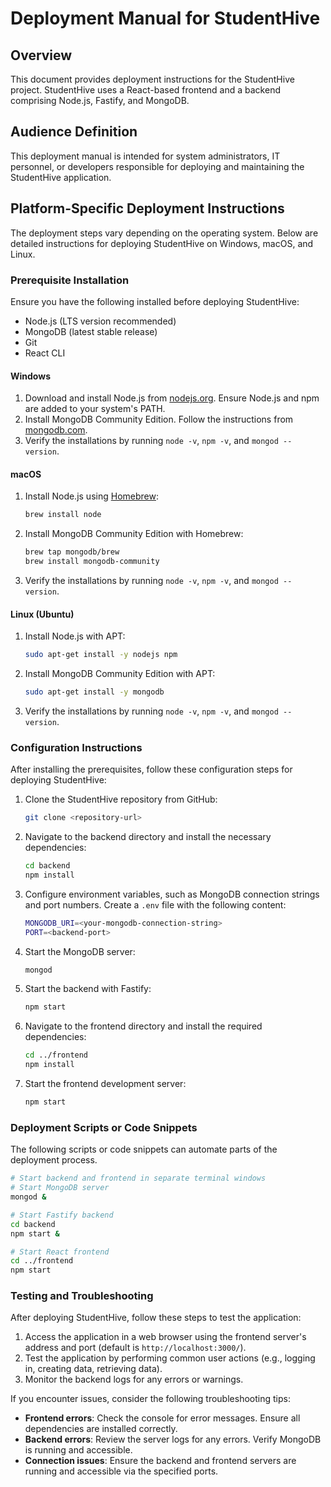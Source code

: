 # Deployment Manual for StudentHive

## Overview
This document provides deployment instructions for the StudentHive project. StudentHive uses a React-based frontend and a backend comprising Node.js, Fastify, and MongoDB.

## Audience Definition
This deployment manual is intended for system administrators, IT personnel, or developers responsible for deploying and maintaining the StudentHive application.

## Platform-Specific Deployment Instructions
The deployment steps vary depending on the operating system. Below are detailed instructions for deploying StudentHive on Windows, macOS, and Linux.

### Prerequisite Installation
Ensure you have the following installed before deploying StudentHive:

- Node.js (LTS version recommended)
- MongoDB (latest stable release)
- Git
- React CLI

#### Windows
1. Download and install Node.js from [nodejs.org](https://nodejs.org/). Ensure Node.js and npm are added to your system's PATH.
2. Install MongoDB Community Edition. Follow the instructions from [mongodb.com](https://www.mongodb.com/try/download/community).
3. Verify the installations by running `node -v`, `npm -v`, and `mongod --version`.

#### macOS
1. Install Node.js using [Homebrew](https://brew.sh/):
   ```bash
   brew install node
   ```
2. Install MongoDB Community Edition with Homebrew:
   ```bash
   brew tap mongodb/brew
   brew install mongodb-community
   ```
3. Verify the installations by running `node -v`, `npm -v`, and `mongod --version`.

#### Linux (Ubuntu)
1. Install Node.js with APT:
   ```bash
   sudo apt-get install -y nodejs npm
   ```
2. Install MongoDB Community Edition with APT:
   ```bash
   sudo apt-get install -y mongodb
   ```
3. Verify the installations by running `node -v`, `npm -v`, and `mongod --version`.

### Configuration Instructions
After installing the prerequisites, follow these configuration steps for deploying StudentHive:

1. Clone the StudentHive repository from GitHub:
   ```bash
   git clone <repository-url>
   ```
2. Navigate to the backend directory and install the necessary dependencies:
   ```bash
   cd backend
   npm install
   ```
3. Configure environment variables, such as MongoDB connection strings and port numbers. Create a `.env` file with the following content:
   ```bash
   MONGODB_URI=<your-mongodb-connection-string>
   PORT=<backend-port>
   ```
4. Start the MongoDB server:
   ```bash
   mongod
   ```
5. Start the backend with Fastify:
   ```bash
   npm start
   ```
6. Navigate to the frontend directory and install the required dependencies:
   ```bash
   cd ../frontend
   npm install
   ```
7. Start the frontend development server:
   ```bash
   npm start
   ```

### Deployment Scripts or Code Snippets
The following scripts or code snippets can automate parts of the deployment process.

```bash
# Start backend and frontend in separate terminal windows
# Start MongoDB server
mongod &

# Start Fastify backend
cd backend
npm start &

# Start React frontend
cd ../frontend
npm start
```

### Testing and Troubleshooting
After deploying StudentHive, follow these steps to test the application:

1. Access the application in a web browser using the frontend server's address and port (default is `http://localhost:3000/`).
2. Test the application by performing common user actions (e.g., logging in, creating data, retrieving data).
3. Monitor the backend logs for any errors or warnings.

If you encounter issues, consider the following troubleshooting tips:

- **Frontend errors**: Check the console for error messages. Ensure all dependencies are installed correctly.
- **Backend errors**: Review the server logs for any errors. Verify MongoDB is running and accessible.
- **Connection issues**: Ensure the backend and frontend servers are running and accessible via the specified ports.
